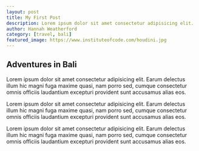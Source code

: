 ```yaml
---
layout: post
title: My First Post
description: Lorem ipsum dolor sit amet consectetur adipisicing elit.
author: Hannah Weatherford
category: [travel, bali]
featured_image: https://www.instituteofcode.com/houdini.jpg
---
```


## Adventures in Bali

Lorem ipsum dolor sit amet consectetur adipisicing elit. Earum delectus illum hic magni fuga maxime quasi, nam porro sed, cumque consectetur omnis officiis laudantium excepturi provident sunt accusamus alias eos.

Lorem ipsum dolor sit amet consectetur adipisicing elit. Earum delectus illum hic magni fuga maxime quasi, nam porro sed, cumque consectetur omnis officiis laudantium excepturi provident sunt accusamus alias eos.

Lorem ipsum dolor sit amet consectetur adipisicing elit. Earum delectus illum hic magni fuga maxime quasi, nam porro sed, cumque consectetur omnis officiis laudantium excepturi provident sunt accusamus alias eos.